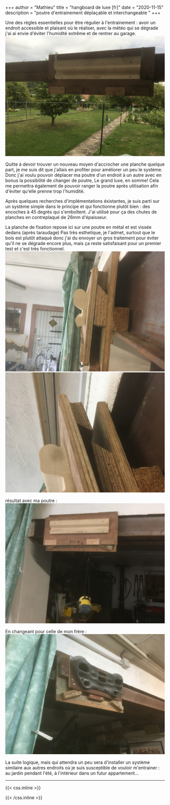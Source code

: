 +++
author = "Mathieu"
title = "hangboard de luxe [fr]"
date = "2020-11-15"
description = "poutre d'entrainement déplaçable et interchangeable "
+++

Une des règles essentielles pour être régulier à l'entrainement : avoir un endroit accessible et plaisant où le réaliser, avec la météo qui se dégrade j'ai ai envie d'éviter l'humidité extrême et de rentrer au garage.
![jardin-poutre](/img/hangboard/hb-jardin.jpg)


Quitte à devoir trouver un nouveau moyen d'accrocher une planche quelque part, je me suis dit que j'allais en profiter pour améliorer un peu le système. Donc j'ai voulu pouvoir déplacer ma poutre d'un endroit à un autre avec en bonus la possibilité de changer de poutre, Le grand luxe, en somme! Cela me permettra également de pouvoir ranger la poutre après utilisation afin d'éviter qu'elle prenne trop l'humidité.

Après quelques recherches d'implémentations éxistantes, je suis parti sur un système simple dans le principe et qui fonctionne plutôt bien : des encoches à 45 degrés qui s'emboîtent.
J'ai utilisé pour ça des chutes de planches en contreplaqué de 26mm d'épaisseur.

La planche de fixation repose ici sur une poutre en métal et est vissée dedans (après taraudage)
Pas très esthetique, je l'admet, surtout que le bois est plutôt attaqué donc j'ai du envoyer un gros traitement pour éviter qu'il ne se dégrade encore plus, mais ça reste satisfaisant pour un premier test et c'est très fonctionnel.
![fixation-poutre](/img/hangboard/hb-garage-encoche.jpg)
![fixation-poutre](/img/hangboard/hb-garage-encoche2.jpg)

résultat avec ma poutre :
![lattice-hb](/img/hangboard/hb-garage-resultat.jpg)

En changeant pour celle de mon frère :
![simond-hb](/img/hangboard/hb-garage-simond.jpeg)



La suite logique, mais qui attendra un peu sera d'installer un système similaire aux autres endroits où je suis susceptible de vouloir m'entrainer : au jardin pendant l'été, à l'intérieur dans un futur appartement...

---

{{< css.inline >}}
<style>
.canon { background: white; width: 100%; height: auto;}
</style>
{{< /css.inline >}}
